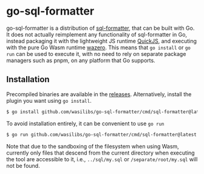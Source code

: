 # go-sql-formatter

go-sql-formatter is a distribution of [sql-formatter][1], that can be built with Go. It does not actually reimplement any
functionality of sql-formatter in Go, instead packaging it with the lightweight JS runtime [QuickJS][3], and
executing with the pure Go Wasm runtime [wazero][2]. This means that `go install` or `go run`
can be used to execute it, with no need to rely on separate package managers such as pnpm,
on any platform that Go supports.

## Installation

Precompiled binaries are available in the [releases](https://github.com/wasilibs/go-sql-formatter/releases).
Alternatively, install the plugin you want using `go install`.

```bash
$ go install github.com/wasilibs/go-sql-formatter/cmd/sql-formatter@latest
```

To avoid installation entirely, it can be convenient to use `go run`

```bash
$ go run github.com/wasilibs/go-sql-formatter/cmd/sql-formatter@latest -o formatted.sql unformatted.sql
```

Note that due to the sandboxing of the filesystem when using Wasm, currently only files that descend
from the current directory when executing the tool are accessible to it, i.e., `../sql/my.sql` or
`/separate/root/my.sql` will not be found.

[1]: https://github.com/sql-formatter-org/sql-formatter
[2]: https://wazero.io/
[3]: https://bellard.org/quickjs/
